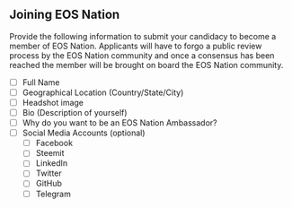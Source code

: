 ## Joining EOS Nation

Provide the following information to submit your candidacy to become a member of EOS Nation.
Applicants will have to forgo a public review process by the EOS Nation community and once a consensus has been reached the member will be brought on board the EOS Nation community.

- [ ] Full Name
- [ ] Geographical Location (Country/State/City)
- [ ] Headshot image
- [ ] Bio (Description of yourself)
- [ ] Why do you want to be an EOS Nation Ambassador?
- [ ] Social Media Accounts (optional)
  - [ ] Facebook
  - [ ] Steemit
  - [ ] LinkedIn
  - [ ] Twitter
  - [ ] GitHub
  - [ ] Telegram
